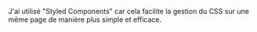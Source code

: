 J'ai utilisé "Styled Components" car cela facilite la gestion du CSS sur une même page de manière plus simple et efficace.

